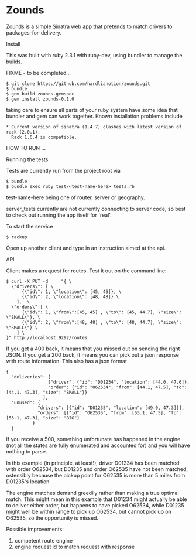# Zounds

Zounds is a simple Sinatra web app that pretends to match drivers to packages-for-delivery.

Install

This was built with ruby 2.3.1 with ruby-dev, using bundler to manage the builds.  

FIXME - to be completed...

    $ git clone https://github.com/hardlianotion/zounds.git
    $ bundle
    $ gem build zounds.gemspec
    $ gem install zounds-0.1.0

taking care to ensure all parts of your ruby system have some idea that bundler and gem 
can work together.  Known installation problems include

    * Current version of sinatra (1.4.7) clashes with latest version of rack (2.0.1).  
      Rack 1.6.4 is compatible.

HOW TO RUN ...

Running the tests

Tests are currently run from the project root via

    $ bundle
    $ bundle exec ruby test/<test-name-here>_tests.rb 
    
test-name-here being one of router, server or geography.

server_tests currently are not currently connecting to server code, so best to check out running the
app itself for 'real'.

To start the service

    $ rackup

Open up another client and type in an instruction aimed at the api.

API

Client makes a request for routes.  Test it out on the command line:

    $ curl -X PUT -d     "{ \
      \"drivers\": [ \
          {\"id\": 1, \"location\": [45, 45]}, \
          {\"id\": 2, \"location\": [48, 48]} \
        ],  \
      \"orders\":[ \
          {\"id\": 1, \"from\":[45, 45] , \"to\": [45, 44.7], \"size\": \"SMALL\"}, \
          {\"id\": 2, \"from\":[48, 48] , \"to\": [48, 44.7], \"size\": \"SMALL\"} \
        ] \
    }" http://localhost:9292/routes

If you get a 400 back, it means that you missed out on sending the right JSON. 
If you get a 200 back, it means you can pick out a json response with route information.  This also has
a json format
    
    {
      "deliveries": [ 
                    {"driver": {"id": "D01234", "location": [44.0, 47.6]}, 
                    "order": {"id": "O62534", "from": [44.1, 47.5], "to": [44.1, 47.3], "size": "SMALL"}}
                  ],
      "unused": {
                "drivers": [{"id": "D01235", "location": [49.0, 47.3]}],
                "orders": [{"id": "O62535", "from": [53.1, 47.5], "to": [53.1, 47.3], "size": "BIG"]
              }
      }

If you receive a 500, something unfortunate has happened in the engine (not all the states are fully enumerated and
accounted for) and you will have nothing to parse.
      
In this example (in principle, at least!), driver D01234 has been matched with order O62534, but D01235 and order 
O62535 have not been matched, ostensibly because the pickup point for O62535 is more than 5 miles from D01235's 
location.  
  
The engine matches demand greedily rather than making a true optimal match.  This might mean in this 
example that D01234 might actually be able to deliver either order, but happens to have picked O62534, while 
D01235 might well be within range to pick up O62534, but cannot pick up on O62535, so the opportunity is missed.
  
  Possible improvements: 
  1. competent route engine
  2. engine request id to match request with response
  
  
